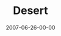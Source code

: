 ---
layout: message
category: message
series: "Fuel"
title: "Desert"
date: 2007-06-26-00-00
message_id: 13
sc-permalink-url: "http://soundcloud.com/crdschurch/desert"
audio: "http://s3.amazonaws.com/crossroads-media/messages/audio/FUEL_02_06-25-07_Tome.mp3"
audio-duration: "48:01"
tag: 
 - depression
 - desert
 - wilderness
 - tome
explicit: false
---